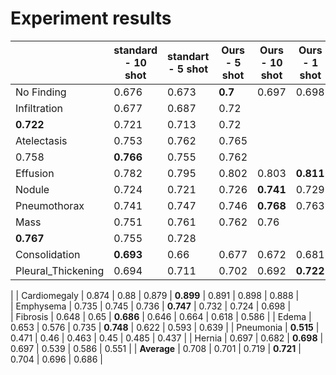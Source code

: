 

# Experiment results


|  | standard - 10 shot | standart - 5 shot | Ours - 5 shot | Ours - 10 shot | Ours - 1 shot | BAGAN - 10 shot | BAGAN - 5 shot |
|--|--|--|--|--|--|--|--|
| No Finding | 0.676 | 0.673 | **0.7** | 0.697 | 0.698 | 0.688 | 0.692 |        
| Infiltration | 0.677 | 0.687 | 0.72 | 
**0.722** | 0.721 | 0.713 | 0.72 |      
| Atelectasis | 0.753 | 0.762 | 0.765 | 
0.758 | **0.766** | 0.755 | 0.762 |     
| Effusion | 0.782 | 0.795 | 0.802 | 0.803 | **0.811** | 0.798 | 0.794 |        
| Nodule | 0.724 | 0.721 | 0.726 | **0.741** | 0.729 | 0.717 | 0.719 |
| Pneumothorax | 0.741 | 0.747 | 0.746 | **0.768** | 0.763 | 0.731 | 0.726 |    
| Mass | 0.751 | 0.761 | 0.762 | 0.76 | 
**0.767** | 0.755 | 0.728 |
| Consolidation | **0.693** | 0.66 | 0.677 | 0.672 | 0.681 | 0.674 | 0.653 |    
| Pleural_Thickening | 0.694 | 0.711 | 0.702 | 0.692 | **0.722** | 0.699 | 0.69 
|
| Cardiomegaly | 0.874 | 0.88 | 0.879 | 
**0.899** | 0.891 | 0.898 | 0.888 |     
| Emphysema | 0.735 | 0.745 | 0.736 | **0.747** | 0.732 | 0.724 | 0.698 |       
| Fibrosis | 0.648 | 0.65 | **0.686** | 
0.646 | 0.664 | 0.618 | 0.586 |
| Edema | 0.653 | 0.576 | 0.735 | **0.748** | 0.622 | 0.593 | 0.639 |
| Pneumonia | **0.515** | 0.471 | 0.46 | 0.463 | 0.45 | 0.485 | 0.437 |
| Hernia | 0.697 | 0.682 | **0.698** | 0.697 | 0.539 | 0.586 | 0.551 |
| **Average** | 0.708 | 0.701 | 0.719 | 
**0.721** | 0.704 | 0.696 | 0.686 |